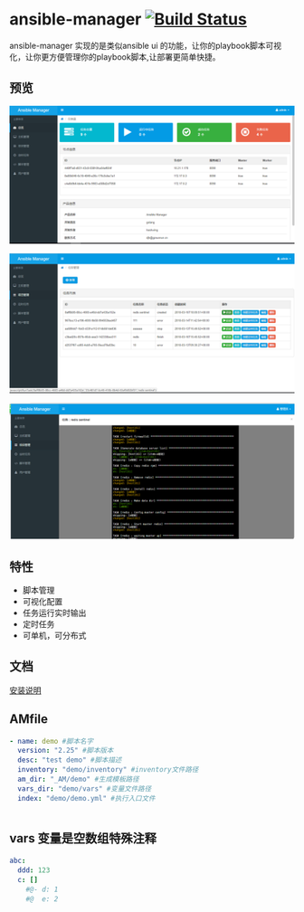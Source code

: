 # ansible-manager [![Build Status](https://travis-ci.org/gzsunrun/ansible-manager.svg?branch=v2.0)](https://travis-ci.org/gzsunrun/ansible-manager)
ansible-manager 实现的是类似ansible ui 的功能，让你的playbook脚本可视化，让你更方便管理你的playbook脚本,让部署更简单快捷。

## 预览
![总览](./doc/main.png)

![任务列表](./doc/task.png)

![运行实时输出](./doc/log.png)


## 特性

- 脚本管理
- 可视化配置
- 任务运行实时输出
- 定时任务
- 可单机，可分布式


## 文档

[安装说明](./Install.md)

## AMfile

```yaml
- name: demo #脚本名字
  version: "2.25" #脚本版本
  desc: "test demo" #脚本描述
  inventory: "demo/inventory" #inventory文件路径
  am_dir: "_AM/demo" #生成模板路径
  vars_dir: "demo/vars" #变量文件路径
  index: "demo/demo.yml" #执行入口文件
  
```

## vars 变量是空数组特殊注释

```yaml
abc:
  ddd: 123
  c: []
    #@- d: 1
    #@  e: 2

```